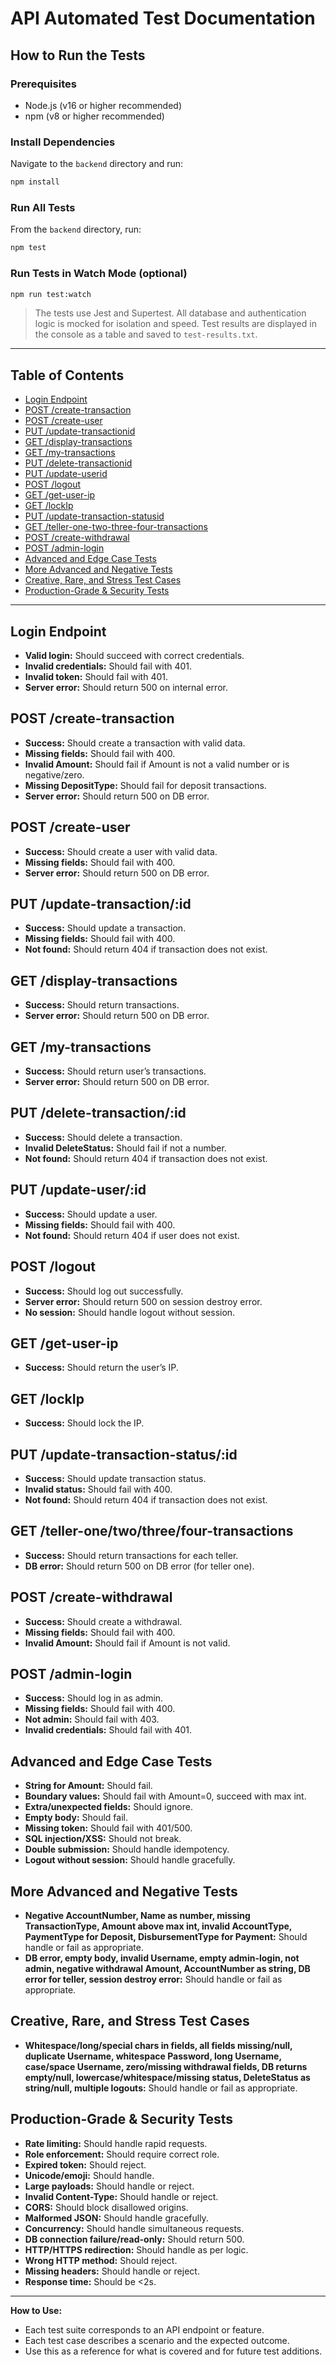 # API Automated Test Documentation

## How to Run the Tests

### Prerequisites
- Node.js (v16 or higher recommended)
- npm (v8 or higher recommended)

### Install Dependencies
Navigate to the `backend` directory and run:
```bash
npm install
```

### Run All Tests
From the `backend` directory, run:
```bash
npm test
```

### Run Tests in Watch Mode (optional)
```bash
npm run test:watch
```

> The tests use Jest and Supertest. All database and authentication logic is mocked for isolation and speed. Test results are displayed in the console as a table and saved to `test-results.txt`.

---

## Table of Contents
- [Login Endpoint](#login-endpoint)
- [POST /create-transaction](#post-create-transaction)
- [POST /create-user](#post-create-user)
- [PUT /update-transactionid](#put-update-transactionid)
- [GET /display-transactions](#get-display-transactions)
- [GET /my-transactions](#get-my-transactions)
- [PUT /delete-transactionid](#put-delete-transactionid)
- [PUT /update-userid](#put-update-userid)
- [POST /logout](#post-logout)
- [GET /get-user-ip](#get-get-user-ip)
- [GET /lockIp](#get-lockip)
- [PUT /update-transaction-statusid](#put-update-transaction-statusid)
- [GET /teller-one-two-three-four-transactions](#get-teller-one-two-three-four-transactions)
- [POST /create-withdrawal](#post-create-withdrawal)
- [POST /admin-login](#post-admin-login)
- [Advanced and Edge Case Tests](#advanced-and-edge-case-tests)
- [More Advanced and Negative Tests](#more-advanced-and-negative-tests)
- [Creative, Rare, and Stress Test Cases](#creative-rare-and-stress-test-cases)
- [Production-Grade & Security Tests](#production-grade--security-tests)

---

## Login Endpoint
- **Valid login:** Should succeed with correct credentials.
- **Invalid credentials:** Should fail with 401.
- **Invalid token:** Should fail with 401.
- **Server error:** Should return 500 on internal error.

## POST /create-transaction
- **Success:** Should create a transaction with valid data.
- **Missing fields:** Should fail with 400.
- **Invalid Amount:** Should fail if Amount is not a valid number or is negative/zero.
- **Missing DepositType:** Should fail for deposit transactions.
- **Server error:** Should return 500 on DB error.

## POST /create-user
- **Success:** Should create a user with valid data.
- **Missing fields:** Should fail with 400.
- **Server error:** Should return 500 on DB error.

## PUT /update-transaction/:id
- **Success:** Should update a transaction.
- **Missing fields:** Should fail with 400.
- **Not found:** Should return 404 if transaction does not exist.

## GET /display-transactions
- **Success:** Should return transactions.
- **Server error:** Should return 500 on DB error.

## GET /my-transactions
- **Success:** Should return user’s transactions.
- **Server error:** Should return 500 on DB error.

## PUT /delete-transaction/:id
- **Success:** Should delete a transaction.
- **Invalid DeleteStatus:** Should fail if not a number.
- **Not found:** Should return 404 if transaction does not exist.

## PUT /update-user/:id
- **Success:** Should update a user.
- **Missing fields:** Should fail with 400.
- **Not found:** Should return 404 if user does not exist.

## POST /logout
- **Success:** Should log out successfully.
- **Server error:** Should return 500 on session destroy error.
- **No session:** Should handle logout without session.

## GET /get-user-ip
- **Success:** Should return the user’s IP.

## GET /lockIp
- **Success:** Should lock the IP.

## PUT /update-transaction-status/:id
- **Success:** Should update transaction status.
- **Invalid status:** Should fail with 400.
- **Not found:** Should return 404 if transaction does not exist.

## GET /teller-one/two/three/four-transactions
- **Success:** Should return transactions for each teller.
- **DB error:** Should return 500 on DB error (for teller one).

## POST /create-withdrawal
- **Success:** Should create a withdrawal.
- **Missing fields:** Should fail with 400.
- **Invalid Amount:** Should fail if Amount is not valid.

## POST /admin-login
- **Success:** Should log in as admin.
- **Missing fields:** Should fail with 400.
- **Not admin:** Should fail with 403.
- **Invalid credentials:** Should fail with 401.

## Advanced and Edge Case Tests
- **String for Amount:** Should fail.
- **Boundary values:** Should fail with Amount=0, succeed with max int.
- **Extra/unexpected fields:** Should ignore.
- **Empty body:** Should fail.
- **Missing token:** Should fail with 401/500.
- **SQL injection/XSS:** Should not break.
- **Double submission:** Should handle idempotency.
- **Logout without session:** Should handle gracefully.

## More Advanced and Negative Tests
- **Negative AccountNumber, Name as number, missing TransactionType, Amount above max int, invalid AccountType, PaymentType for Deposit, DisbursementType for Payment:** Should handle or fail as appropriate.
- **DB error, empty body, invalid Username, empty admin-login, not admin, negative withdrawal Amount, AccountNumber as string, DB error for teller, session destroy error:** Should handle or fail as appropriate.

## Creative, Rare, and Stress Test Cases
- **Whitespace/long/special chars in fields, all fields missing/null, duplicate Username, whitespace Password, long Username, case/space Username, zero/missing withdrawal fields, DB returns empty/null, lowercase/whitespace/missing status, DeleteStatus as string/null, multiple logouts:** Should handle or fail as appropriate.

## Production-Grade & Security Tests
- **Rate limiting:** Should handle rapid requests.
- **Role enforcement:** Should require correct role.
- **Expired token:** Should reject.
- **Unicode/emoji:** Should handle.
- **Large payloads:** Should handle or reject.
- **Invalid Content-Type:** Should handle or reject.
- **CORS:** Should block disallowed origins.
- **Malformed JSON:** Should handle gracefully.
- **Concurrency:** Should handle simultaneous requests.
- **DB connection failure/read-only:** Should return 500.
- **HTTP/HTTPS redirection:** Should handle as per logic.
- **Wrong HTTP method:** Should reject.
- **Missing headers:** Should handle or reject.
- **Response time:** Should be <2s.

---

**How to Use:**
- Each test suite corresponds to an API endpoint or feature.
- Each test case describes a scenario and the expected outcome.
- Use this as a reference for what is covered and for future test additions. 